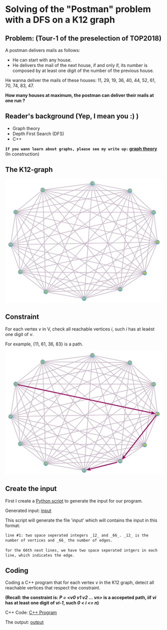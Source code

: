 # Solving of the "Postman" problem with a DFS on a K12 graph

## Problem: (Tour-1 of the preselection of TOP2018)

A postman delivers mails as follows:
- He can start with any house.
- He delivers the mail of the next house, if and only if, its number is composed by at least one digit of the number of the previous house.

He wanna deliver the mails of these houses: 11, 29, 19, 36, 40, 44, 52, 61, 70, 74, 83, 47.

__How many houses at maximum, the postman can deliver their mails at one run ?__

## Reader's background (Yep, I mean you :) )

* Graph theory
* Depth First Search (DFS)
* C++

__```If you wann learn about graphs, please see my write up:``` [graph theory](../../../../Graph-theory)__ (In construction)

## The K12-graph

![K12-graph](images/k12.png)


## Constraint
For each vertex _v_ in V, check all reachable vertices _i_, such _i_ has at leaést one digit of _v_.

For example, {11, 61, 36, 83} is a path.

![K12-graph-p1](images/k12-p1.png)

## Create the input

First I create a [Python script](edges.py) to generate the input for our program.

Generated input: [input](input) 

This script will generate the file 'input' which will contains the input in this format:
  
```
line #1: two space seperated integers _12_ and _66_. _12_ is the number of vertices and _66_ the number of edges.
  
for the 66th next lines, we have two space seperated intgers in each line, which indicates the edge.
```
  
  
 ## Coding
 
 Coding a C++ program that for each vertex _v_ in the K12 graph, detect all reachable vertices that respect the constraint.
 
 __(Recall: the constraint is: _P = <v0 v1 v2 ... vn>_ is a accepeted path, iif _vi_ has at least one digit of _vi-1_, such _0 < i <= n_)__
 
 C++ Code: [C++ Program](facteur.cpp)
 
 The output: [output](output)
